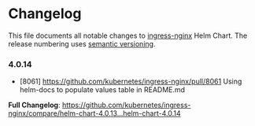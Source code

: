 # Changelog

This file documents all notable changes to [ingress-nginx](https://github.com/kubernetes/ingress-nginx) Helm Chart. The release numbering uses [semantic versioning](http://semver.org).

### 4.0.14

* [8061] https://github.com/kubernetes/ingress-nginx/pull/8061 Using helm-docs to populate values table in README.md

**Full Changelog**: https://github.com/kubernetes/ingress-nginx/compare/helm-chart-4.0.13...helm-chart-4.0.14
